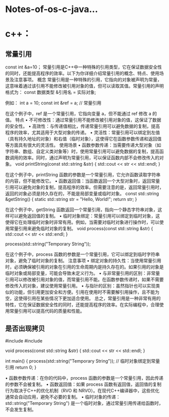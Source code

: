 # Notes-of-os-c-java...

# c++：
## 常量引用
const int &a=10；
常量引用是C++中一种特殊的引用类型，它在保证数据安全性的同时，还能提高程序的效率。以下为你详细介绍常量引用的概念、特点、使用场景及注意事项。
概念
常量引用是一种特殊的引用，它指向的对象被声明为常量，这意味着通过该引用不能修改被引用对象的值，但可以读取其值。常量引用的声明格式为：
const 数据类型 &引用名 = 实际对象;

例如：
int a = 10;
const int &ref = a; // 常量引用

在这个例子中，ref 是一个常量引用，它指向变量 a，但不能通过 ref 修改 a 的值。
特点
•  不可修改性：通过常量引用不能修改被引用对象的值，这保证了数据的安全性。
•  高效性：与传递值相比，传递常量引用可以避免数据的复制，提高程序的效率，尤其适用于大型对象的传递。
•  灵活性：常量引用可以绑定到左值（具有持久地址的对象）和右值（临时对象），这使得它在函数参数传递和返回值等方面具有很大的灵活性。
使用场景
•  函数参数传递：当需要传递大型对象（如字符串、数组、自定义类对象等）时，使用常量引用可以避免数据的复制，提高函数调用的效率。同时，通过声明为常量引用，可以保证函数内部不会修改传入的对象。
void printString(const std::string &str)
{
    std::cout << str << std::endl;
}

在这个例子中，printString 函数的参数是一个常量引用，它允许函数读取字符串的内容，但不能修改它。
•  函数返回值：当函数返回一个大型对象时，返回常量引用可以避免对象的复制，提高程序的效率。但需要注意的是，返回常量引用时，返回的对象必须是持久存在的，不能是局部变量或临时对象。
const std::string &getString()
{
    static std::string str = "Hello, World!";
    return str;
}

在这个例子中，getString 函数返回一个常量引用，指向一个静态字符串对象，这样可以避免返回值的复制。
•  临时对象绑定：常量引用可以绑定到临时对象，这使得它在处理临时对象时非常有用。例如，当需要对临时对象进行操作时，可以使用常量引用来避免临时对象的复制。
void process(const std::string &str)
{
    std::cout << str << std::endl;
}

process(std::string("Temporary String"));

在这个例子中，process 函数的参数是一个常量引用，它可以绑定到临时字符串对象，避免了临时对象的复制。
注意事项
•  绑定对象的持久性：当使用常量引用时，必须确保被引用的对象在引用的生命周期内是持久存在的。如果引用的对象是临时对象或局部变量，可能会导致未定义行为。
•  与非常量引用的区别：非常量引用可以修改被引用对象的值，而常量引用不能。在函数参数传递时，如果不需要修改传入的对象，建议使用常量引用。
•  与指针的区别：虽然指针也可以实现类似的功能，但引用更加安全和方便。引用在使用时不需要解引用操作，且不能为空，这使得引用在某些情况下更加适合使用。
总之，常量引用是一种非常有用的特性，它在保证数据安全性的同时，还能提高程序的效率。在实际编程中，合理使用常量引用可以提高代码的质量和性能。

## 是否出现拷贝
#include <iostream>
#include <string>

void process(const std::string &str)
{
    std::cout << str << std::endl;
}

int main()
{
    process(std::string("Temporary String")); // 临时对象绑定到常量引用
    return 0;
}

 • 函数参数传递：在你的代码中，process 函数的参数是一个常量引用，因此传递的参数不会被复制。
 • 函数返回值：如果 process 函数有返回值，返回值的复制行为取决于C++的优化机制（RVO 和 NRVO）。在现代C++编译器中，这些优化通常会自动应用，避免不必要的复制。
 • 临时对象的传递：std::string("Temporary String") 是一个临时对象，通过常量引用传递给函数时，不会发生复制。
